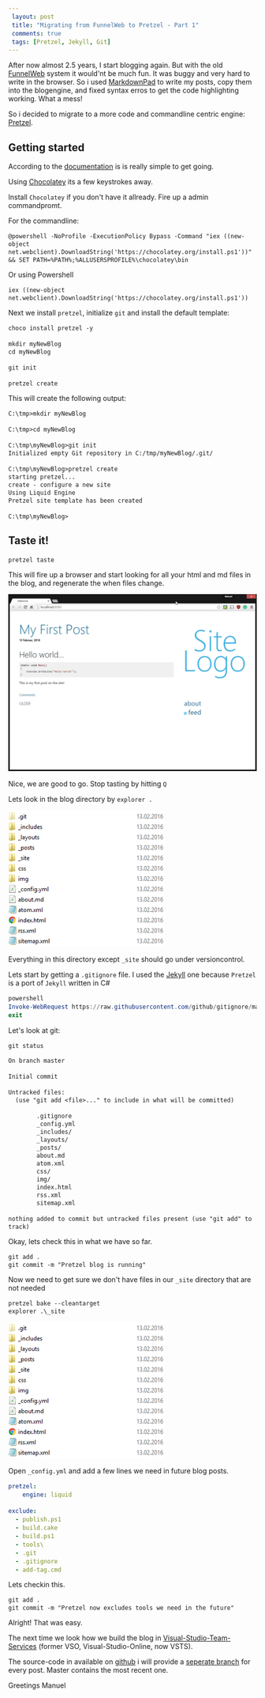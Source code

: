 ```yaml
---
 layout: post 
 title: "Migrating from FunnelWeb to Pretzel - Part 1"
 comments: true
 tags: [Pretzel, Jekyll, Git]
---
```

After now almost 2.5 years, I start blogging again.
But with the old [FunnelWeb](//github.com/funnelweblog/FunnelWeb) system it would'nt be much fun.
It was buggy and very hard to write in the browser. So i used [MarkdownPad](//markdownpad.com/) to write my posts, copy them into the blogengine, and fixed syntax erros to get the code highlighting working.
What a mess!

So i decided to migrate to a more code and commandline centric engine: [Pretzel](//github.com/Code52/pretzel).

<!-- more -->
## Getting started

According to the [documentation](//github.com/Code52/pretzel/wiki/Installing-Pretzel) is is really simple to get going.

Using [Chocolatey](//chocolatey.org/) its a few keystrokes away.

Install `Chocolatey` if you don't have it allready. Fire up a admin commandpromt.

For the commandline:

```
@powershell -NoProfile -ExecutionPolicy Bypass -Command "iex ((new-object net.webclient).DownloadString('https://chocolatey.org/install.ps1'))" && SET PATH=%PATH%;%ALLUSERSPROFILE%\chocolatey\bin
```

Or using Powershell

```
iex ((new-object net.webclient).DownloadString('https://chocolatey.org/install.ps1'))
```

Next we install `pretzel`, initialize `git` and install the default template:

```
choco install pretzel -y
  
mkdir myNewBlog
cd myNewBlog
    
git init

pretzel create
```

This will create the following output:

```
C:\tmp>mkdir myNewBlog

C:\tmp>cd myNewBlog

C:\tmp\myNewBlog>git init
Initialized empty Git repository in C:/tmp/myNewBlog/.git/

C:\tmp\myNewBlog>pretzel create
starting pretzel...
create - configure a new site
Using Liquid Engine
Pretzel site template has been created

C:\tmp\myNewBlog>
```

## Taste it!

```
pretzel taste
```

This will fire up a browser and start looking for all your html and md files in the blog, and regenerate the when files change. 

![Pretzel in the browser](/img/posts/2016/pretzel1.png)

Nice, we are good to go.
Stop tasting by hitting `Q`

Lets look in the blog directory by `explorer .`

![Pretzel in the explorer](/img/posts/2016/pretzel2.png)

Everything in this directory except `_site` should go under versioncontrol.

Lets start by getting a `.gitignore` file.
I used the [Jekyll](//jekyllrb.com/) one because `Pretzel` is a port of `Jekyll` written in C#

```powershell
powershell
Invoke-WebRequest https://raw.githubusercontent.com/github/gitignore/master/Jekyll.gitignore -OutFile ".gitignore"
exit
```

Let's look at git:

```
git status
```

```dos
On branch master

Initial commit

Untracked files:
  (use "git add <file>..." to include in what will be committed)

        .gitignore
        _config.yml
        _includes/
        _layouts/
        _posts/
        about.md
        atom.xml
        css/
        img/
        index.html
        rss.xml
        sitemap.xml

nothing added to commit but untracked files present (use "git add" to track)
```

Okay, lets check this in what we have so far.

```
git add .
git commit -m "Pretzel blog is running"
```

Now we need to get sure we don't have files in our `_site` directory that are not needed

```
pretzel bake --cleantarget
explorer .\_site
```

![_site in the explorer](/img/posts/2016/pretzel2.png)

Open `_config.yml` and add a few lines we need in future blog posts.

```yaml
pretzel: 
    engine: liquid
    
exclude:
  - publish.ps1
  - build.cake
  - build.ps1
  - tools\
  - .git
  - .gitignore
  - add-tag.cmd
```

Lets checkin this.

```
git add .
git commit -m "Pretzel now excludes tools we need in the future"
```

Alright! That was easy. 

The next time we look how we build the blog in [Visual-Studio-Team-Services](//www.visualstudio.com/en-us/products/visual-studio-team-services-vs.aspx) (former VSO, Visual-Studio-Online, now VSTS).

The source-code in available on [github](//github.com/biohazard999/migrating-from-funnelweb-to-pretzel) i will provide a [seperate branch](//github.com/biohazard999/migrating-from-funnelweb-to-pretzel/tree/part1) for every post. Master contains the most recent one.

Greetings Manuel